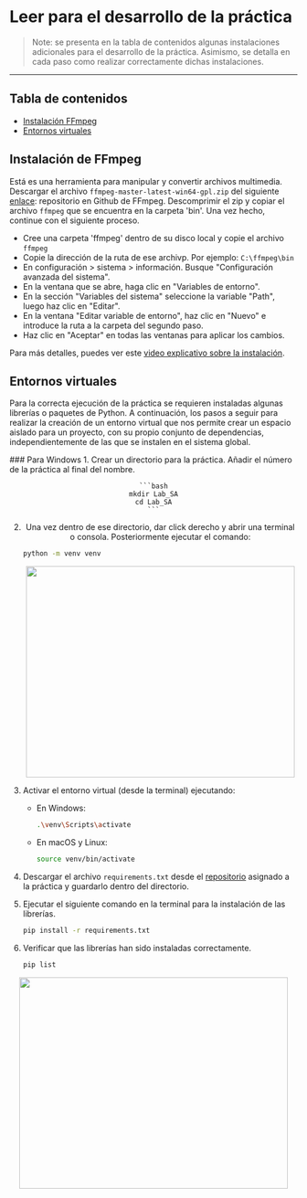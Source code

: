# Leer para el desarrollo de la práctica

> Note: se presenta en la tabla de contenidos algunas instalaciones adicionales para el desarrollo de la práctica. Asimismo, se detalla en cada paso como realizar correctamente dichas instalaciones. 

<hr />

## Tabla de contenidos

- [Instalación FFmpeg](#FFmpeg)
- [Entornos virtuales](#venv)

## Instalación de FFmpeg

Está es una herramienta para manipular y convertir archivos multimedia. Descargar el archivo `ffmpeg-master-latest-win64-gpl.zip` del siguiente [enlace](https://github.com/BtbN/FFmpeg-Builds/releases): repositorio en Github de FFmpeg. Descomprimir el zip y copiar el archivo `ffmpeg` que se encuentra en la carpeta 'bin'. Una vez hecho, continue con el siguiente proceso.

- Cree una carpeta 'ffmpeg' dentro de su disco local y copie el archivo `ffmpeg`
- Copie la dirección de la ruta de ese archivp. Por ejemplo: `C:\ffmpeg\bin`
- En configuración > sistema > información. Busque "Configuración avanzada del sistema".
- En la ventana que se abre, haga clic en "Variables de entorno".
- En la sección "Variables del sistema" seleccione la variable "Path", luego haz clic en "Editar".
- En la ventana "Editar variable de entorno", haz clic en "Nuevo" e introduce la ruta a la carpeta del segundo paso.
- Haz clic en "Aceptar" en todas las ventanas para aplicar los cambios.

Para más detalles, puedes ver este [video explicativo sobre la instalación](https://www.youtube.com/watch?v=0zN9oZ98ZgE).

## Entornos virtuales

Para la correcta ejecución de la práctica se requieren instaladas algunas librerías o paquetes de Python. A continuación, los pasos a seguir para realizar la creación de un entorno virtual que nos permite crear un espacio aislado para un proyecto, con su propio conjunto de dependencias, independientemente de las que se instalen en el sistema global. 

<a align="center">
### Para Windows
1. Crear un directorio para la práctica. Añadir el número de la práctica al final del nombre.
   
    ```bash
    mkdir Lab_SA
    cd Lab_SA
    ```

2. Una vez dentro de ese directorio, dar click derecho y abrir una terminal o consola. Posteriormente ejecutar el comando:

    ```bash
    python -m venv venv
    ```

   <p align="center">
      <img src="https://github.com/Javiec369/SA_practice-1/assets/87388852/e65a1d3b-22a1-4e62-b51a-acb7cabdcc91" width="470" height="370"/>
   </p>
</a>

3. Activar el entorno virtual (desde la terminal) ejecutando:

    - En Windows:

        ```bash
        .\venv\Scripts\activate
        ```

    - En macOS y Linux:

        ```bash
        source venv/bin/activate
        ```

4. Descargar el archivo `requirements.txt` desde el [repositorio](https://github.com/Javiec369/SA_practice-1/tree/main/Laboratorios%202024-2/Lab_SA1) asignado a la práctica y guardarlo dentro del directorio.

5. Ejecutar el siguiente comando en la terminal para la instalación de las librerías.

    ```bash
    pip install -r requirements.txt
    ```

6. Verificar que las librerías han sido instaladas correctamente.

    ```bash
    pip list
    ```
    
<p align="center">    
<img src="https://github.com/Javiec369/SA_practice-1/assets/87388852/ec432bcb-ecbe-4fad-a5aa-40b8a4259b39" width="470" height="370"/>
</p>

